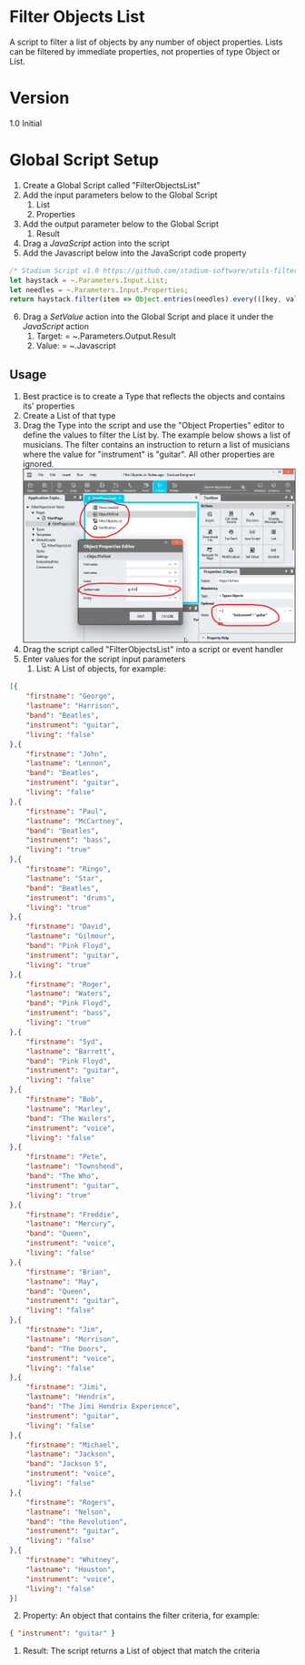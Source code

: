 # Filter Objects List

A script to filter a list of objects by any number of object properties. Lists can be filtered by immediate properties, not properties of type Object or List. 

# Version 

1.0 Initial

# Global Script Setup
1. Create a Global Script called "FilterObjectsList"
2. Add the input parameters below to the Global Script
   1. List
   2. Properties
3. Add the output parameter below to the Global Script
   1. Result
4. Drag a *JavaScript* action into the script
5. Add the Javascript below into the JavaScript code property
```javascript
/* Stadium Script v1.0 https://github.com/stadium-software/utils-filter-objects-list */
let haystack = ~.Parameters.Input.List;
let needles = ~.Parameters.Input.Properties;
return haystack.filter(item => Object.entries(needles).every(([key, value]) => !value || item[key] === value));
```
6. Drag a *SetValue* action into the Global Script and place it under the *JavaScript* action
   1. Target: = ~.Parameters.Output.Result
   2. Value: = ~.Javascript

## Usage
1. Best practice is to create a Type that reflects the objects and contains its' properties
2. Create a List of that type
3. Drag the Type into the script and use the "Object Properties" editor to define the values to filter the List by. The example below shows a list of musicians. The filter contains an instruction to return a list of musicians where the value for "instrument" is "guitar". All other properties are ignored. 
![example setup](images/example-setup.png)
4. Drag the script called "FilterObjectsList" into a script or event handler
5. Enter values for the script input parameters
   1. List: A List of objects, for example:
```json
[{
	"firstname": "George",
	"lastname": "Harrison",
	"band": "Beatles",
	"instrument": "guitar",
	"living": "false"
},{
	"firstname": "John",
	"lastname": "Lennon",
	"band": "Beatles",
	"instrument": "guitar",
	"living": "false"
},{
	"firstname": "Paul",
	"lastname": "McCartney",
	"band": "Beatles",
	"instrument": "bass",
	"living": "true"
},{
	"firstname": "Ringo",
	"lastname": "Star",
	"band": "Beatles",
	"instrument": "drums",
	"living": "true"
},{
	"firstname": "David",
	"lastname": "Gilmour",
	"band": "Pink Floyd",
	"instrument": "guitar",
	"living": "true"
},{
	"firstname": "Roger",
	"lastname": "Waters",
	"band": "Pink Floyd",
	"instrument": "bass",
	"living": "true"
},{
	"firstname": "Syd",
	"lastname": "Barrett",
	"band": "Pink Floyd",
	"instrument": "guitar",
	"living": "false"
},{
	"firstname": "Bob",
	"lastname": "Marley",
	"band": "The Wailers",
	"instrument": "voice",
	"living": "false"
},{
	"firstname": "Pete",
	"lastname": "Townshend",
	"band": "The Who",
	"instrument": "guitar",
	"living": "true"
},{
	"firstname": "Freddie",
	"lastname": "Mercury",
	"band": "Queen",
	"instrument": "voice",
	"living": "false"
},{
	"firstname": "Brian",
	"lastname": "May",
	"band": "Queen",
	"instrument": "guitar",
	"living": "false"
},{
	"firstname": "Jim",
	"lastname": "Morrison",
	"band": "The Doors",
	"instrument": "voice",
	"living": "false"
},{
	"firstname": "Jimi",
	"lastname": "Hendrix",
	"band": "The Jimi Hendrix Experience",
	"instrument": "guitar",
	"living": "false"
},{
	"firstname": "Michael",
	"lastname": "Jackson",
	"band": "Jackson 5",
	"instrument": "voice",
	"living": "false"
},{
	"firstname": "Rogers",
	"lastname": "Nelson",
	"band": "the Revolution",
	"instrument": "guitar",
	"living": "false"
},{
	"firstname": "Whitney",
	"lastname": "Houston",
	"instrument": "voice",
	"living": "false"
}]
   ```
   2. Property: An object that contains the filter criteria, for example:
```json
{ "instrument": "guitar" }
```
1. Result: The script returns a List of object that match the criteria 